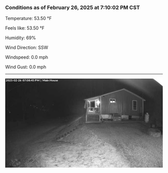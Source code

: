 ### Conditions as of February 26, 2025 at 7:10:02 PM CST 

Temperature: 53.50 &deg;F

Feels like: 53.50 &deg;F

Humidity: 69%

Wind Direction: SSW

Windspeed: 0.0 mph

Wind Gust: 0.0 mph

---

<img src="./images/latest.jpeg"/>

